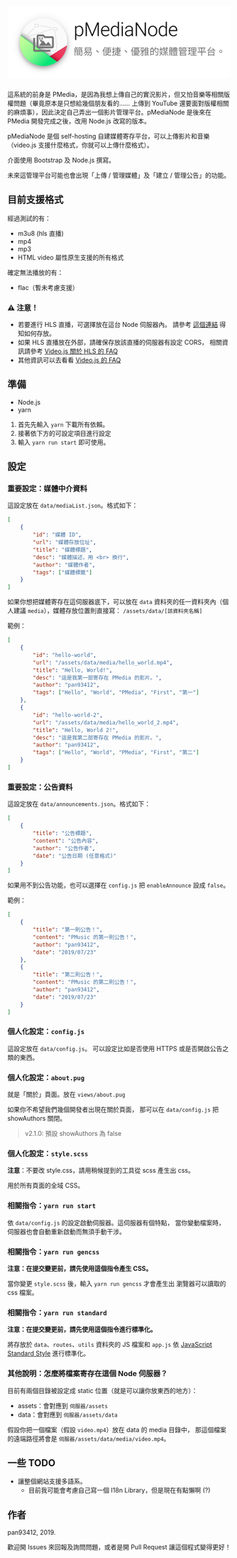 # <img src='https://github.com/pan93412/pmedianode-repo/blob/master/Banner.svg' alt='pMediaNode - 簡易、便捷、優雅的媒體管理平台'>
這系統的前身是 PMedia，是因為我想上傳自己的實況影片，但又怕音樂等相關版權問題（畢竟原本是只想給幾個朋友看的…… 上傳到 YouTube 還要面對版權相關的麻煩事），因此決定自己弄出一個影片管理平台。pMediaNode 是後來在 PMedia 開發完成之後，改用 Node.js 改寫的版本。

pMediaNode 是個 self-hosting 自建媒體寄存平台，可以上傳影片和音樂（video.js 支援什麼格式，你就可以上傳什麼格式）。

介面使用 Bootstrap 及 Node.js 撰寫。

未來這管理平台可能也會出現「上傳 / 管理媒體」及「建立 / 管理公告」的功能。

## 目前支援格式
經過測試的有：
- m3u8 (hls 直播)
- mp4
- mp3
- HTML video 屬性原生支援的所有格式

確定無法播放的有：
- flac（暫未考慮支援）

### ⚠️ 注意！
- 若要進行 HLS 直播，可選擇放在這台 Node 伺服器內。
  請參考 [這個連結](#host-inside) 得知如何存放。
- 如果 HLS 直播放在外部，請確保存放該直播的伺服器有設定 CORS，
  相關資訊請參考 [Video.js 關於 HLS 的 FAQ](https://docs.videojs.com/tutorial-faq.html#q%3A-does-video.js-support-hls-(http-live-streaming)-video%3F)
- 其他資訊可以去看看 [Video.js 的 FAQ](https://docs.videojs.com/tutorial-faq.html)

## 準備
- Node.js
- yarn

1. 首先先輸入 `yarn` 下載所有依賴。
2. 接著依下方的可設定項目進行設定
3. 輸入 `yarn run start` 即可使用。

## 設定
### 重要設定：媒體中介資料
這設定放在 `data/mediaList.json`。格式如下：

```json
[
    {
        "id": "媒體 ID",
        "url": "媒體存放位址",
        "title": "媒體標題",
        "desc": "媒體描述，用 <br> 換行",
        "author": "媒體作者",
        "tags": ["媒體標籤"]
    }
]
```

如果你想把媒體寄存在這伺服器底下，可以放在 `data`
資料夾的任一資料夾內（個人建議 `media`），媒體存放位置則直接寫：
`/assets/data/[該資料夾名稱]`

範例：

```json
[
    {
        "id": "hello-world",
        "url": "/assets/data/media/hello_world.mp4",
        "title": "Hello, World!",
        "desc": "這是我第一部寄存在 PMedia 的影片。",
        "author": "pan93412",
        "tags": ["Hello", "World", "PMedia", "First", "第一"]
    },
    {
        "id": "hello-world-2",
        "url": "/assets/data/media/hello_world_2.mp4",
        "title": "Hello, World 2!",
        "desc": "這是我第二部寄存在 PMedia 的影片。",
        "author": "pan93412",
        "tags": ["Hello", "World", "PMedia", "First", "第二"]
    }
]
```

### 重要設定：公告資料
這設定放在 `data/announcements.json`。格式如下：

```json
[
    {
        "title": "公告標題",
        "content": "公告內容",
        "author": "公告作者",
        "date": "公告日期 (任意格式)"
    }
]
```

如果用不到公告功能，也可以選擇在 `config.js` 把 `enableAnnounce` 設成 `false`。

範例：

```json
[
    {
        "title": "第一則公告！",
        "content": "PMusic 的第一則公告！",
        "author": "pan93412",
        "date": "2019/07/23"
    },
    {
        "title": "第二則公告！",
        "content": "PMusic 的第二則公告！",
        "author": "pan93412",
        "date": "2019/07/23"
    }
]
```

### 個人化設定：`config.js`
這設定放在 `data/config.js`。
可以設定比如是否使用 HTTPS
或是否開啟公告之類的東西。

### 個人化設定：`about.pug`
就是「關於」頁面。放在 `views/about.pug`

如果你不希望我們幾個開發者出現在關於頁面，
那可以在 `data/config.js` 把 showAuthors 關閉。

> v2.1.0: 預設 showAuthors 為 false

### 個人化設定：`style.scss`
**注意**：不要改 style.css，請用稍候提到的工具從 scss
產生出 css。

用於所有頁面的全域 CSS。

### 相關指令：`yarn run start`
依 `data/config.js` 的設定啟動伺服器。這伺服器有個特點，
當你變動檔案時，伺服器也會自動重新啟動而無須手動干涉。

### 相關指令：`yarn run gencss`
**注意：在提交變更前，請先使用這個指令產生 CSS。**

當你變更 `style.scss` 後，輸入 `yarn run gencss` 才會產生出
瀏覽器可以讀取的 css 檔案。

### 相關指令：`yarn run standard`
**注意：在提交變更前，請先使用這個指令進行標準化。**

將存放於 `data`、`routes`、`utils` 資料夾的 JS 檔案和 `app.js` 依
[JavaScript Standard Style](https://standardjs.com/) 進行標準化。

### <a id="host-inside">其他說明：怎麼將檔案寄存在這個 Node 伺服器？</a>
目前有兩個目錄被設定成 static 位置（就是可以讓你放東西的地方）：

- assets：會對應到 `伺服器/assets`
- data：會對應到 `伺服器/assets/data`

假設你把一個檔案（假設 `video.mp4`）放在 data 的 media 目錄中，
那這個檔案的遠端路徑將會是 `伺服器/assets/data/media/video.mp4`。

## 一些 TODO
- 讓整個網站支援多語系。
    - 目前我可能會考慮自己寫一個 I18n Library，但是現在有點懶啊 (?)

## 作者
pan93412, 2019.

歡迎開 Issues 來回報及詢問問題，或者是開 Pull Request
讓這個程式變得更好！